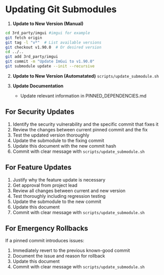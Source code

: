 # Updating Git Submodules

1. **Update to New Version (Manual)**
```bash
cd 3rd_party/imgui #imgui for example
git fetch origin
git tag -l "v*"  # List available versions
git checkout v1.90.0  # Or desired version
cd ../..
git add 3rd_party/imgui
git commit -m "Update ImGui to v1.90.0"
git submodule update --init --recursive
```
2. **Update to New Version (Automatated)**
`scripts/update_submodule.sh`

3. **Update Documentation**
   - Update relevant information in PINNED_DEPENDENCIES.md


## For Security Updates
1. Identify the security vulnerability and the specific commit that fixes it
2. Review the changes between current pinned commit and the fix
3. Test the updated version thoroughly
4. Update the submodule to the fixing commit
5. Update this document with the new commit hash
6. Commit with clear message with `scripts/update_submodule.sh`

## For Feature Updates
1. Justify why the feature update is necessary
2. Get approval from project lead
3. Review all changes between current and new version
4. Test thoroughly including regression testing
5. Update the submodule to the new commit
6. Update this document
7. Commit with clear message with `scripts/update_submodule.sh`

## For Emergency Rollbacks
If a pinned commit introduces issues:
1. Immediately revert to the previous known-good commit
2. Document the issue and reason for rollback
3. Update this document
4. Commit with clear message with `scripts/update_submodule.sh`

